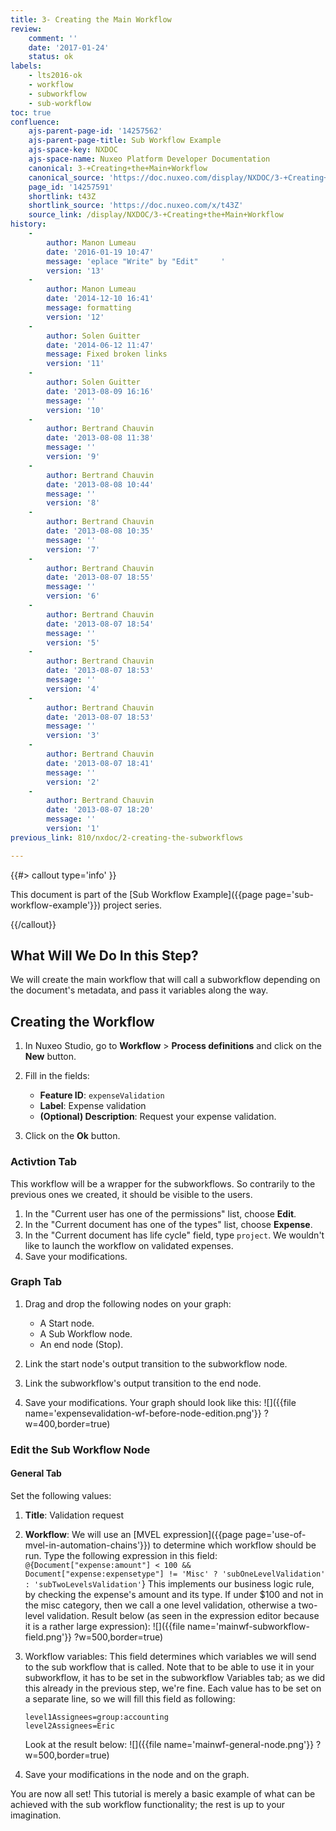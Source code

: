 ```yaml
---
title: 3- Creating the Main Workflow
review:
    comment: ''
    date: '2017-01-24'
    status: ok
labels:
    - lts2016-ok
    - workflow
    - subworkflow
    - sub-workflow
toc: true
confluence:
    ajs-parent-page-id: '14257562'
    ajs-parent-page-title: Sub Workflow Example
    ajs-space-key: NXDOC
    ajs-space-name: Nuxeo Platform Developer Documentation
    canonical: 3-+Creating+the+Main+Workflow
    canonical_source: 'https://doc.nuxeo.com/display/NXDOC/3-+Creating+the+Main+Workflow'
    page_id: '14257591'
    shortlink: t43Z
    shortlink_source: 'https://doc.nuxeo.com/x/t43Z'
    source_link: /display/NXDOC/3-+Creating+the+Main+Workflow
history:
    -
        author: Manon Lumeau
        date: '2016-01-19 10:47'
        message: 'eplace "Write" by "Edit"     '
        version: '13'
    -
        author: Manon Lumeau
        date: '2014-12-10 16:41'
        message: formatting
        version: '12'
    -
        author: Solen Guitter
        date: '2014-06-12 11:47'
        message: Fixed broken links
        version: '11'
    -
        author: Solen Guitter
        date: '2013-08-09 16:16'
        message: ''
        version: '10'
    -
        author: Bertrand Chauvin
        date: '2013-08-08 11:38'
        message: ''
        version: '9'
    -
        author: Bertrand Chauvin
        date: '2013-08-08 10:44'
        message: ''
        version: '8'
    -
        author: Bertrand Chauvin
        date: '2013-08-08 10:35'
        message: ''
        version: '7'
    -
        author: Bertrand Chauvin
        date: '2013-08-07 18:55'
        message: ''
        version: '6'
    -
        author: Bertrand Chauvin
        date: '2013-08-07 18:54'
        message: ''
        version: '5'
    -
        author: Bertrand Chauvin
        date: '2013-08-07 18:53'
        message: ''
        version: '4'
    -
        author: Bertrand Chauvin
        date: '2013-08-07 18:53'
        message: ''
        version: '3'
    -
        author: Bertrand Chauvin
        date: '2013-08-07 18:41'
        message: ''
        version: '2'
    -
        author: Bertrand Chauvin
        date: '2013-08-07 18:20'
        message: ''
        version: '1'
previous_link: 810/nxdoc/2-creating-the-subworkflows

---
```

{{#> callout type='info' }}

This document is part of the [Sub Workflow Example]({{page page='sub-workflow-example'}}) project series.

{{/callout}}

## What Will We Do In this Step?

We will create the main workflow that will call a subworkflow depending on the document's metadata, and pass it variables along the way.

## Creating the Workflow

1.  In Nuxeo Studio, go to **Workflow** > **Process definitions** and click on the **New** button.
2.  Fill in the fields:

    - **Feature ID**: `expenseValidation`
    - **Label**: Expense validation
    - **(Optional) Description**: Request your expense validation.
3.  Click on the **Ok** button.

### Activtion Tab

This workflow will be a wrapper for the subworkflows. So contrarily to the previous ones we created, it should be visible to the users.

1.  In the "Current user has one of the permissions" list, choose **Edit**.
2.  In the "Current document has one of the types" list, choose **Expense**.
3.  In the "Current document has life cycle" field, type `project`. We wouldn't like to launch the workflow on validated expenses.
4.  Save your modifications.

### Graph Tab

1.  Drag and drop the following nodes on your graph:

    - A Start node.
    - A Sub Workflow node.
    - An end node (Stop).
2.  Link the start node's output transition to the subworkflow node.
3.  Link the subworkflow's output transition to the end node.
4.  Save your modifications.
    Your graph should look like this:
    ![]({{file name='expensevalidation-wf-before-node-edition.png'}} ?w=400,border=true)

### Edit the Sub Workflow Node

#### General Tab

Set the following values:

1.  **Title**: Validation request

2.  **Workflow**: We will use an [MVEL expression]({{page page='use-of-mvel-in-automation-chains'}}) to determine which workflow should be run. Type the following expression in this field:
    `@{Document["expense:amount"] < 100 && Document["expense:expensetype"] != 'Misc' ? 'subOneLevelValidation' : 'subTwoLevelsValidation'`}
    This implements our business logic rule, by checking the expense's amount and its type. If under $100 and not in the misc category, then we call a one level validation, otherwise a two-level validation.
    Result below (as seen in the expression editor because it is a rather large expression):
    ![]({{file name='mainwf-subworkflow-field.png'}} ?w=500,border=true)

3.  Workflow variables: This field determines which variables we will send to the sub workflow that is called. Note that to be able to use it in your subworkflow, it has to be set in the subworkflow Variables tab; as we did this already in the previous step, we're fine. Each value has to be set on a separate line, so we will fill this field as following:

    ```
    level1Assignees=group:accounting
    level2Assignees=Eric
    ```

    Look at the result below:
    ![]({{file name='mainwf-general-node.png'}} ?w=500,border=true)

4.  Save your modifications in the node and on the graph.

You are now all set! This tutorial is merely a basic example of what can be achieved with the sub workflow functionality; the rest is up to your imagination.
